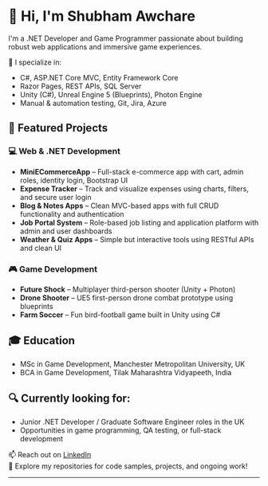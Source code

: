 # 👋 Hi, I'm Shubham Awchare

I'm a .NET Developer and Game Programmer passionate about building robust web applications and immersive game experiences.

🔧 I specialize in:
- C#, ASP.NET Core MVC, Entity Framework Core
- Razor Pages, REST APIs, SQL Server
- Unity (C#), Unreal Engine 5 (Blueprints), Photon Engine
- Manual & automation testing, Git, Jira, Azure

## 🚀 Featured Projects

### 💻 Web & .NET Development
- **MiniECommerceApp** – Full-stack e-commerce app with cart, admin roles, identity login, Bootstrap UI
- **Expense Tracker** – Track and visualize expenses using charts, filters, and secure user login
- **Blog & Notes Apps** – Clean MVC-based apps with full CRUD functionality and authentication
- **Job Portal System** – Role-based job listing and application platform with admin and user dashboards
- **Weather & Quiz Apps** – Simple but interactive tools using RESTful APIs and clean UI

### 🎮 Game Development
- **Future Shock** – Multiplayer third-person shooter (Unity + Photon)
- **Drone Shooter** – UE5 first-person drone combat prototype using blueprints
- **Farm Soccer** – Fun bird-football game built in Unity using C#

## 🎓 Education
- MSc in Game Development, Manchester Metropolitan University, UK  
- BCA in Game Development, Tilak Maharashtra Vidyapeeth, India

## 🔍 Currently looking for:
- Junior .NET Developer / Graduate Software Engineer roles in the UK  
- Opportunities in game programming, QA testing, or full-stack development

📫 Reach out on [LinkedIn](https://www.linkedin.com/in/shubham-awchare/)  
📂 Explore my repositories for code samples, projects, and ongoing work!

---



